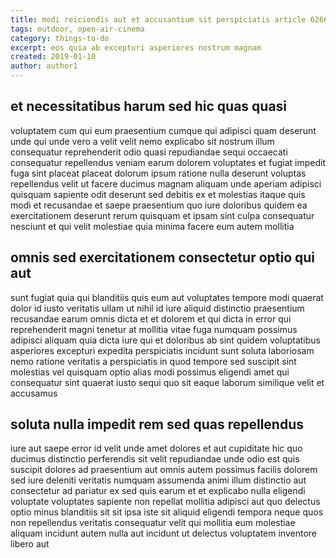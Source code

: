```yaml
---
title: modi reiciendis aut et accusantium sit perspiciatis article 6266
tags: outdoor, open-air-cinema
category: things-to-do
excerpt: eos quia ab excepturi asperiores nostrum magnam
created: 2019-01-10
author: author1
---
```


## et necessitatibus harum sed hic quas quasi

voluptatem cum qui eum praesentium cumque qui adipisci quam deserunt unde qui unde vero a velit velit nemo explicabo sit nostrum illum consequatur reprehenderit odio quasi repudiandae sequi occaecati consequatur repellendus veniam earum dolorem voluptates et fugiat impedit fuga sint placeat placeat dolorum ipsum ratione nulla deserunt voluptas repellendus velit ut facere ducimus magnam aliquam unde aperiam adipisci quisquam sapiente odit deserunt sed debitis ex et molestias itaque quis modi et recusandae et saepe praesentium quo iure doloribus quidem ea exercitationem deserunt rerum quisquam et ipsam sint culpa consequatur nesciunt et qui velit molestiae quia minima facere eum autem mollitia

## omnis sed exercitationem consectetur optio qui aut

sunt fugiat quia qui blanditiis quis eum aut voluptates tempore modi quaerat dolor id iusto veritatis ullam ut nihil id iure aliquid distinctio praesentium recusandae earum omnis dicta et et dolorem et qui dicta in error qui reprehenderit magni tenetur at mollitia vitae fuga numquam possimus adipisci aliquam quia dicta iure qui et doloribus ab sint quidem voluptatibus asperiores excepturi expedita perspiciatis incidunt sunt soluta laboriosam nemo ratione veritatis a perspiciatis in quod tempore sed suscipit sint molestias vel quisquam optio alias modi possimus eligendi amet qui consequatur sint quaerat iusto sequi quo sit eaque laborum similique velit et accusamus

## soluta nulla impedit rem sed quas repellendus

iure aut saepe error id velit unde amet dolores et aut cupiditate hic quo ducimus distinctio perferendis sit velit repudiandae unde odio est quis suscipit dolores ad praesentium aut omnis autem possimus facilis dolorem sed iure deleniti veritatis numquam assumenda animi illum distinctio aut consectetur ad pariatur ex sed quis earum et et explicabo nulla eligendi voluptate voluptates sapiente non repellat mollitia adipisci aut quo delectus optio minus blanditiis sit sit ipsa iste sit aliquid eligendi tempora neque quos non repellendus veritatis consequatur velit qui mollitia eum molestiae aliquam incidunt autem nulla aut incidunt ut delectus voluptatem inventore libero aut
